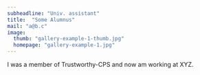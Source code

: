 ```yaml
---
subheadline: "Univ. assistant"
title:  "Some Alumnus"
mail: "a@b.c"
image:
  thumb: "gallery-example-1-thumb.jpg"
  homepage: "gallery-example-1.jpg"
---
```


<!--more-->

I was a member of Trustworthy-CPS and now am working at XYZ.
